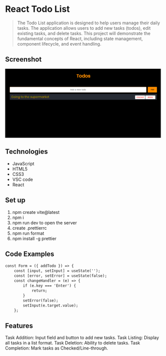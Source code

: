 # React Todo List

> The Todo List application is designed to help users manage their daily tasks. The application allows users to add new tasks (todos), edit existing tasks, and delete tasks. This project will demonstrate the fundamental concepts of React, including state management, component lifecycle, and event handling.

## Screenshot

![Example screenshot](./public/screenshot.png)

## Technologies

- JavaScript
- HTML5
- CSS3
- VSC code
- React


## Set up

1. npm create vite@latest
2. npm i
3. npm run dev to open the server
4. create .prettierrc
5. npm run format
6. npm install -g prettier


## Code Examples

```React
const Form = ({ addTodo }) => {
    const [input, setInput] = useState('');
    const [error, setError] = useState(false);
    const changeHandler = (e) => {
        if (e.key === 'Enter') {
            return;
        }
        setError(false);
        setInput(e.target.value);
    };
```

## Features

Task Addition: Input field and button to add new tasks.
Task Listing: Display all tasks in a list format.
Task Deletion: Ability to delete tasks.
Task Completion: Mark tasks as Checked/Line-through.
